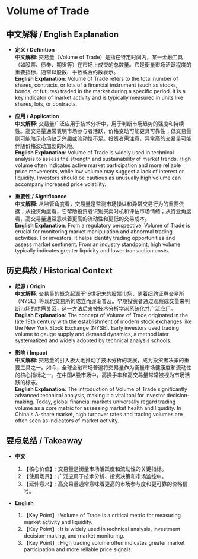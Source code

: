 # Volume of Trade

## 中文解释 / English Explanation

* **定义 / Definition**  
  **中文解释**: 交易量（Volume of Trade）是指在特定时间内，某一金融工具（如股票、债券、期货等）在市场上成交的总数量。它是衡量市场活跃程度的重要指标，通常以股数、手数或合约数表示。  
  **English Explanation**: Volume of Trade refers to the total number of shares, contracts, or lots of a financial instrument (such as stocks, bonds, or futures) traded in the market during a specific period. It is a key indicator of market activity and is typically measured in units like shares, lots, or contracts.

* **应用 / Application**  
  **中文解释**: 交易量广泛应用于技术分析中，用于判断市场趋势的强度和持续性。高交易量通常表明市场参与者活跃，价格变动可能更具可靠性；低交易量则可能暗示市场缺乏兴趣或流动性不足。投资者需注意，异常高的交易量可能伴随价格波动加剧的风险。  
  **English Explanation**: Volume of Trade is widely used in technical analysis to assess the strength and sustainability of market trends. High volume often indicates active market participation and more reliable price movements, while low volume may suggest a lack of interest or liquidity. Investors should be cautious as unusually high volume can accompany increased price volatility.

* **重要性 / Significance**  
  **中文解释**: 从监管角度看，交易量是监测市场操纵和异常交易行为的重要依据；从投资角度看，它帮助投资者识别买卖时机和评估市场情绪；从行业角度看，高交易量通常意味着更高的流动性和更低的交易成本。  
  **English Explanation**: From a regulatory perspective, Volume of Trade is crucial for monitoring market manipulation and abnormal trading activities. For investors, it helps identify trading opportunities and assess market sentiment. From an industry standpoint, high volume typically indicates greater liquidity and lower transaction costs.

## 历史典故 / Historical Context

* **起源 / Origin**  
  **中文解释**: 交易量的概念起源于19世纪末的股票市场，随着纽约证券交易所（NYSE）等现代交易所的成立而逐渐普及。早期投资者通过观察成交量来判断市场的供需关系，这一方法后来被技术分析学派系统化并广泛应用。  
  **English Explanation**: The concept of Volume of Trade originated in the late 19th century with the establishment of modern stock exchanges like the New York Stock Exchange (NYSE). Early investors used trading volume to gauge supply and demand dynamics, a method later systematized and widely adopted by technical analysis schools.

* **影响 / Impact**  
  **中文解释**: 交易量的引入极大地推动了技术分析的发展，成为投资者决策的重要工具之一。如今，全球金融市场普遍将交易量作为衡量市场健康度和流动性的核心指标之一。在中国A股市场中，高换手率和高交易量常常被视为市场活跃的标志。  
  **English Explanation**: The introduction of Volume of Trade significantly advanced technical analysis, making it a vital tool for investor decision-making. Today, global financial markets universally regard trading volume as a core metric for assessing market health and liquidity. In China's A-share market, high turnover rates and trading volumes are often seen as indicators of market activity.

## 要点总结 / Takeaway

* **中文**  
  1. 【核心价值】: 交易量是衡量市场活跃度和流动性的关键指标。  
  2. 【使用场景】: 广泛应用于技术分析、投资决策和市场监控中。  
  3. 【延伸意义】: 高交易量通常意味着更高的市场参与度和更可靠的价格信号。

* **English**  
  1. 【Key Point】: Volume of Trade is a critical metric for measuring market activity and liquidity.  
  2. 【Key Point】: It is widely used in technical analysis, investment decision-making, and market monitoring.  
  3. 【Key Point】: High trading volume often indicates greater market participation and more reliable price signals.